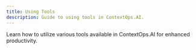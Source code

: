 ```yaml
---
title: Using Tools
description: Guide to using tools in ContextOps.AI.
---
```


Learn how to utilize various tools available in ContextOps.AI for enhanced productivity.
